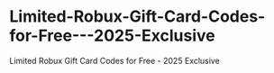 # Limited-Robux-Gift-Card-Codes-for-Free---2025-Exclusive
Limited Robux Gift Card Codes for Free - 2025 Exclusive
